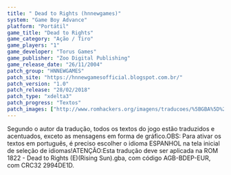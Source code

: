 ```yaml
---
title: " Dead to Rights (hnnewgames)"
system: "Game Boy Advance"
platform: "Portátil"
game_title: "Dead to Rights"
game_category: "Ação / Tiro"
game_players: "1"
game_developer: "Torus Games"
game_publisher: "Zoo Digital Publishing"
game_release_date: "26/11/2004"
patch_group: "HNNEWGAMES"
patch_site: "https://hnnewgamesofficial.blogspot.com.br/"
patch_version: "1.0"
patch_release: "28/02/2018"
patch_type: "xdelta3"
patch_progress: "Textos"
patch_images: ["http://www.romhackers.org/imagens/traducoes/%5BGBA%5D%20Dead%20to%20Rights%20-%20hnnewgames%20-%201.jpg","http://www.romhackers.org/imagens/traducoes/%5BGBA%5D%20Dead%20to%20Rights%20-%20hnnewgames%20-%202.jpg","http://www.romhackers.org/imagens/traducoes/%5BGBA%5D%20Dead%20to%20Rights%20-%20hnnewgames%20-%203.jpg"]
---
```

Segundo o autor da tradução, todos os textos do jogo estão traduzidos e acentuados, exceto as mensagens em forma de gráfico.OBS: Para ativar os textos em português, é preciso escolher o idioma ESPANHOL na tela inicial de seleção de idiomas!ATENÇÃO:Esta tradução deve ser aplicada na ROM 1822 - Dead to Rights (E)(Rising Sun).gba, com código AGB-BDEP-EUR, com CRC32 2994DE1D.